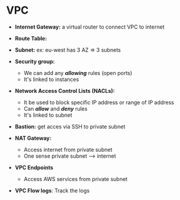 # VPC

* **Internet Gateway:** a virtual router to connect VPC to internet
* **Route Table:**
* **Subnet:** ex: eu-west has 3 AZ => 3 subnets
* **Security group:**
    * We can add any ***allowing*** rules (open ports)
    * It's linked to instances
* **Network Access Control Lists (NACLs):**
    * It be used to block specific IP address or range of IP address
    * Can ***allow*** and ***deny*** rules
    * It's linked to subnet
* **Bastion:** get acces via SSH to private subnet
* **NAT Gateway:**
    * Access internet from private subnet
    * One sense private subnet --> internet
* **VPC Endpoints**
    * Access AWS services from private subnet

* **VPC Flow logs**: Track the logs
